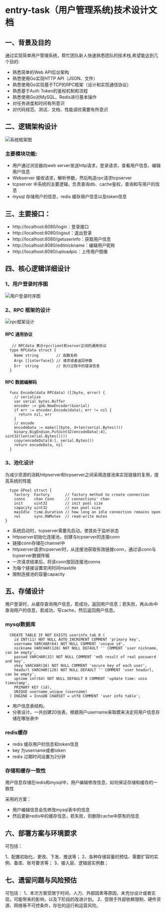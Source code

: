 # entry-task（用户管理系统)技术设计文档


## 一、背景及目的

  通过实现简单用户管理系统，帮忙团队新人快速熟悉团队的技术栈,希望能达到几个目的:

- 熟悉简单的Web API后台架构
- 熟悉使用Go实现HTTP API（JSON、文件）
- 熟悉使用Go实现基于TCP的RPC框架（设计和实现通信协议）
- 熟悉基于Auth Token的鉴权机制和流程
- 熟悉使用Go对MySQL、Redis进行基本操作
- 对任务进度和时间有所意识
- 对代码规范、测试、文档、性能调优需要有所意识


## 二、逻辑架构设计
![系统框架图](https://github.com/wxquare/enry_task/blob/master/doc/images/1.png)

### 主要模块功能:
- 用户通过浏览器向web server发送http请求，登录请求，查看用户信息、编辑用户信息
- Webserver 接收请求，解析参数，然后构造rpc请求tcpserver
- tcpserver 中系统的主要逻辑，负责查询db、cache鉴权，查询和写用户的信息
- mysql 存储用户的信息，redis 缓存用户信息以及token信息

## 三、主要接口：
- http://localhost:8080/login：登录接口
- http://localhost:8080/logout：退出登录
- http://localhost:8080/getuserinfo：获取用户信息
- http://localhost:8080/editnickname：编辑用户昵称
- http://localhost:8080/uploadpic：上传用户图像


## 四、核心逻辑详细设计

### 1、用户登录时序图
![用户登录时序图](https://github.com/wxquare/enry_task/blob/master/doc/images/2.png)

### 2、RPC 框架的设计
![rpc框架设计](https://github.com/wxquare/enry_task/blob/master/doc/images/3.png)

#### RPC 通用协议
``` 
   // RPCdata 表示rpcclient和server之间的通用协议
  type RPCdata struct {
    Name string        // 函数名称
    Args []interface{} // 请求或者返回参数
    Err  string        // 执行过程中的错误信息
  }
```
#### RPC 数据编解码

```
  func Encode(data RPCdata) ([]byte, error) {
    // serialize
    var serial bytes.Buffer
    encoder := gob.NewEncoder(&serial)
    if err := encoder.Encode(data); err != nil {
      return nil, err
    }
    // encode
    encodeData := make([]byte, 4+len(serial.Bytes()))
    binary.BigEndian.PutUint32(encodeData[:4], uint32(len(serial.Bytes())))
    copy(encodeData[4:], serial.Bytes())
    return encodeData, nil
  }
```
### 3、池化设计
   为减少资源的消耗httpserver和tcpserver之间采用连接池来实现链接的复用，提高系统的性能

```
  type GPool struct {
    factory  Factory       // factory method to create connection
    conns    chan Conn     // connections' chan
    init     uint32        // init pool size
    capacity uint32        // max pool size
    maxIdle  time.Duration // how long an idle connection remains open
    rwl      sync.RWMutex  // read-write mutex
}
```
- 系统启动时，tcpserver需要先启动，使其处于监听状态
- httpserver初始化连接池，创建与tcpserver的连接conn
- 链接conn存储在channel中
- httpserver请求tcpserver时，从连接池获取有效链接conn，通过该conn与tcpserver数据传输
- 一次请求结束后，将该conn放回连接池conns
- 为每个链接设置空闲时间maxIdle
- 限制连接池的容量capacity

## 五、存储设计

用户登录时，从缓存查询用户信息，若成功，返回用户信息；若失败，再从db中查询用户的信息，若成功，写cache，然后返回用户信息。

### mysql数据库
```
  CREATE TABLE IF NOT EXISTS userinfo_tab_0 (
    id INT(11) NOT NULL AUTO_INCREMENT COMMENT 'primary key',
    username VARCHAR(64) NOT NULL COMMENT 'unique id',
    nickname VARCHAR(128) NOT NULL DEFAULT '' COMMENT 'user nickname, can be empty',
    passwd VARCHAR(32) NOT NULL COMMENT 'md5 result of real password and key',
    skey VARCHAR(16) NOT NULL COMMENT 'secure key of each user',
    headurl VARCHAR(128) NOT NULL DEFAULT '' COMMENT 'user headurl, can be empty',
    uptime int(64) NOT NULL DEFAULT 0 COMMENT 'update time: unix timestamp',
    PRIMARY KEY (id),
    UNIQUE username_unique (username)
  ) ENGINE = InnoDB CHARSET = utf8 COMMENT 'user info table';
```
- 用户信息表结构。
- 分表设计。一共创建20张表，根据用户username来取模来决定将用户信息存储在哪张表中

### redis缓存
- redis 缓存用户的信息和token信息
- key 为username或者token
- redis 过期时间设置为2分钟

### 存储和缓存一致性
用户信息存储在redis和mysql中，用户编辑修改信息，如何保证存储和缓存的一致性

采用的方案：

- 用户编辑信息会先修改mysql表中的信息
- 然后更新redis中的缓存信息，若失败，则删除cache中原有的信息



## 六、部署方案与环境要求
可包括：

1、配置初始化、更改、下发、推送等；
2、各种存储容量的预估、需要扩容的实例、备库、账号要求等；
3、接入层、逻辑层实例数；



## 七、遗留问题与风险预估
可包括：
1、本次方案受限于时间、人力、外部因素等原因，未充分设计或者实现，可能带来的影响，以及下阶段的改进计划。
2、受限于外部依赖限制、硬件资源、网络等不可控条件，存在的运行和运营风险。

